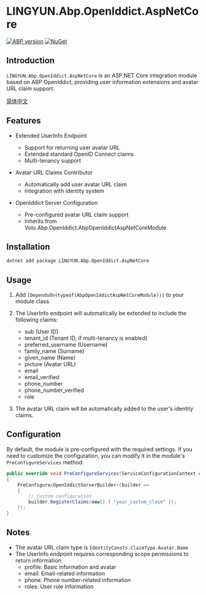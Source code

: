 # LINGYUN.Abp.OpenIddict.AspNetCore

[![ABP version](https://img.shields.io/badge/dynamic/xml?style=flat-square&color=yellow&label=abp&query=%2F%2FProject%2FPropertyGroup%2FAbpVersion&url=https%3A%2F%2Fraw.githubusercontent.com%2Fcolinin%2Fabp-next-admin%2Fmaster%2Faspnet-core%2Fmodules%2FopenIddict%2FLINGYUN.Abp.OpenIddict.AspNetCore%2FLINGYUN.Abp.OpenIddict.AspNetCore.csproj)](https://abp.io)
[![NuGet](https://img.shields.io/nuget/v/LINGYUN.Abp.OpenIddict.AspNetCore.svg?style=flat-square)](https://www.nuget.org/packages/LINGYUN.Abp.OpenIddict.AspNetCore)

## Introduction

`LINGYUN.Abp.OpenIddict.AspNetCore` is an ASP.NET Core integration module based on ABP OpenIddict, providing user information extensions and avatar URL claim support.

[简体中文](./README.md)

## Features

* Extended UserInfo Endpoint
  * Support for returning user avatar URL
  * Extended standard OpenID Connect claims
  * Multi-tenancy support

* Avatar URL Claims Contributor
  * Automatically add user avatar URL claim
  * Integration with identity system

* OpenIddict Server Configuration
  * Pre-configured avatar URL claim support
  * Inherits from Volo.Abp.OpenIddict.AbpOpenIddictAspNetCoreModule

## Installation

```bash
dotnet add package LINGYUN.Abp.OpenIddict.AspNetCore
```

## Usage

1. Add `[DependsOn(typeof(AbpOpenIddictAspNetCoreModule))]` to your module class.

2. The UserInfo endpoint will automatically be extended to include the following claims:
   * sub (User ID)
   * tenant_id (Tenant ID, if multi-tenancy is enabled)
   * preferred_username (Username)
   * family_name (Surname)
   * given_name (Name)
   * picture (Avatar URL)
   * email
   * email_verified
   * phone_number
   * phone_number_verified
   * role

3. The avatar URL claim will be automatically added to the user's identity claims.

## Configuration

By default, the module is pre-configured with the required settings. If you need to customize the configuration, you can modify it in the module's `PreConfigureServices` method:

```csharp
public override void PreConfigureServices(ServiceConfigurationContext context)
{
    PreConfigure<OpenIddictServerBuilder>(builder =>
    {
        // Custom configuration
        builder.RegisterClaims(new[] { "your_custom_claim" });
    });
}
```

## Notes

* The avatar URL claim type is `IdentityConsts.ClaimType.Avatar.Name`
* The UserInfo endpoint requires corresponding scope permissions to return information:
  * profile: Basic information and avatar
  * email: Email-related information
  * phone: Phone number-related information
  * roles: User role information
